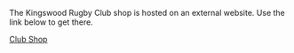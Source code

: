 The Kingswood Rugby Club shop is hosted on an external website. Use the link below to get there.

[Club Shop](https://vx-3.com/collections/kingswood-rfc)